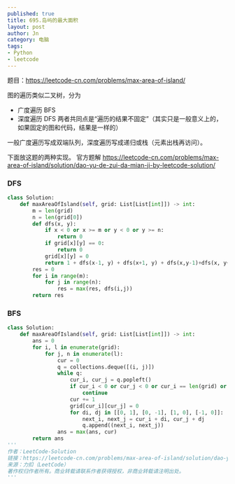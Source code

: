 ```yaml
---
published: true
title: 695.岛屿的最大面积
layout: post
author: Jn
category: 电脑
tags: 
- Python
- leetcode
---
```


题目：https://leetcode-cn.com/problems/max-area-of-island/

图的遍历类似二叉树，分为
* 广度遍历 BFS
* 深度遍历 DFS
两者共同点是<q>遍历的结果不固定</q>（其实只是一般意义上的，如果固定的图和代码，结果是一样的）

一般广度遍历写成双端队列，深度遍历写成递归或栈（元素出栈再访问）。

下面放这题的两种实现。
官方题解 https://leetcode-cn.com/problems/max-area-of-island/solution/dao-yu-de-zui-da-mian-ji-by-leetcode-solution/

### DFS
```python
class Solution:
    def maxAreaOfIsland(self, grid: List[List[int]]) -> int:
        m = len(grid)
        n = len(grid[0])
        def dfs(x, y):
            if x < 0 or x >= m or y < 0 or y >= n:
                return 0
            if grid[x][y] == 0:
                return 0
            grid[x][y] = 0
            return 1 + dfs(x-1, y) + dfs(x+1, y) + dfs(x,y-1)+dfs(x, y+1)
        res = 0
        for i in range(m):
            for j in range(n):
                res = max(res, dfs(i,j))
        return res
```

### BFS
```python
class Solution:
    def maxAreaOfIsland(self, grid: List[List[int]]) -> int:
        ans = 0
        for i, l in enumerate(grid):
            for j, n in enumerate(l):
                cur = 0
                q = collections.deque([(i, j)])
                while q:
                    cur_i, cur_j = q.popleft()
                    if cur_i < 0 or cur_j < 0 or cur_i == len(grid) or cur_j == len(grid[0]) or grid[cur_i][cur_j] != 1:
                        continue
                    cur += 1
                    grid[cur_i][cur_j] = 0
                    for di, dj in [[0, 1], [0, -1], [1, 0], [-1, 0]]:
                        next_i, next_j = cur_i + di, cur_j + dj
                        q.append((next_i, next_j))
                ans = max(ans, cur)
        return ans
'''
作者：LeetCode-Solution
链接：https://leetcode-cn.com/problems/max-area-of-island/solution/dao-yu-de-zui-da-mian-ji-by-leetcode-solution/
来源：力扣（LeetCode）
著作权归作者所有。商业转载请联系作者获得授权，非商业转载请注明出处。
'''
```
